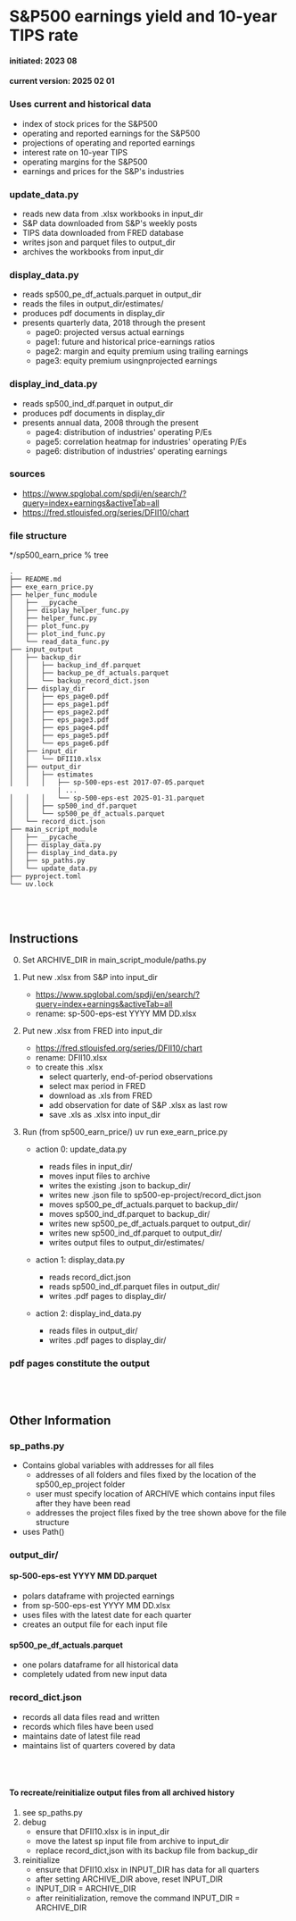 # S&P500 earnings yield and 10-year TIPS rate
#### initiated:  2023 08
#### current version:  2025 02 01
### Uses current and historical data
- index of stock prices for the S&P500
- operating and reported earnings for the S&P500
- projections of operating and reported earnings
- interest rate on 10-year TIPS
- operating margins for the S&P500
- earnings and prices for the S&P's industries

### update_data.py
- reads new data from .xlsx workbooks in input_dir
- S&P data downloaded from S&P's weekly posts
- TIPS data downloaded from FRED database
- writes json and parquet files to output_dir
- archives the workbooks from input_dir

### display_data.py
- reads sp500_pe_df_actuals.parquet in output_dir
- reads the files in output_dir/estimates/
- produces pdf documents in display_dir
- presents quarterly data, 2018 through the present
    - page0: projected versus actual earnings
    - page1: future and historical price-earnings ratios
    - page2: margin and equity premium using trailing earnings
    - page3: equity premium usingnprojected earnings

### display_ind_data.py
- reads sp500_ind_df.parquet in output_dir
- produces pdf documents in display_dir
- presents annual data, 2008 through the present
    - page4: distribution of industries' operating P/Es
    - page5: correlation heatmap for industries' operating P/Es
    - page6: distribution of industries' operating earnings

### sources
- https://www.spglobal.com/spdji/en/search/?query=index+earnings&activeTab=all
- https://fred.stlouisfed.org/series/DFII10/chart

### file structure
*/sp500_earn_price % tree
```     
.
├── README.md
├── exe_earn_price.py
├── helper_func_module
│   ├── __pycache__
│   ├── display_helper_func.py
│   ├── helper_func.py
│   ├── plot_func.py
│   ├── plot_ind_func.py
│   └── read_data_func.py
├── input_output
│   ├── backup_dir
│   │   ├── backup_ind_df.parquet
│   │   ├── backup_pe_df_actuals.parquet
│   │   └── backup_record_dict.json
│   ├── display_dir
│   │   ├── eps_page0.pdf
│   │   ├── eps_page1.pdf
│   │   ├── eps_page2.pdf
│   │   ├── eps_page3.pdf
│   │   ├── eps_page4.pdf
│   │   ├── eps_page5.pdf
│   │   └── eps_page6.pdf
│   ├── input_dir
│   │   └── DFII10.xlsx
│   ├── output_dir
│   │   ├── estimates
│   │   │   ├── sp-500-eps-est 2017-07-05.parquet
            | ...
│   │   │   └── sp-500-eps-est 2025-01-31.parquet
│   │   ├── sp500_ind_df.parquet
│   │   └── sp500_pe_df_actuals.parquet
│   └── record_dict.json
├── main_script_module
│   ├── __pycache__
│   ├── display_data.py
│   ├── display_ind_data.py
│   ├── sp_paths.py
│   └── update_data.py
├── pyproject.toml
└── uv.lock
```
<br>
<br>

## Instructions
0. Set ARCHIVE_DIR in main_script_module/paths.py

1. Put new .xlsx from S&P into input_dir
    - https://www.spglobal.com/spdji/en/search/?query=index+earnings&activeTab=all
    - rename: sp-500-eps-est YYYY MM DD.xlsx
    
2. Put new .xlsx from FRED into input_dir
    - https://fred.stlouisfed.org/series/DFII10/chart
    - rename: DFII10.xlsx
    - to create this .xlsx
        - select quarterly, end-of-period observations
        - select max period in FRED
        - download as .xls from FRED
        - add observation for date of S&P .xlsx as last row
        - save .xls as .xlsx into input_dir

3. Run (from sp500_earn_price/) uv run exe_earn_price.py

    - action 0: update_data.py
        - reads files in input_dir/
        - moves input files to archive
        - writes the existing .json to backup_dir/
        - writes new .json file to sp500-ep-project/record_dict.json
        - moves sp500_pe_df_actuals.parquet to backup_dir/
        - moves sp500_ind_df.parquet to backup_dir/
        - writes new sp500_pe_df_actuals.parquet to output_dir/
        - writes new sp500_ind_df.parquet to output_dir/
        - writes output files to output_dir/estimates/

    - action 1: display_data.py
        - reads record_dict.json
        - reads sp500_ind_df.parquet files in output_dir/
        - writes .pdf pages to display_dir/

    - action 2: display_ind_data.py
        - reads files in output_dir/
        - writes .pdf pages to display_dir/
   
### pdf pages constitute the output
<br>
<br>

## Other Information
### sp_paths.py
-  Contains global variables with addresses for all files
    - addresses of all folders and files fixed by the location of the sp500_ep_project folder
    - user must specify location of ARCHIVE which contains input files after they have been read
    - addresses the project files fixed by the tree shown above for the file structure
- uses Path()

### output_dir/
#### sp-500-eps-est YYYY MM DD.parquet
- polars dataframe with projected earnings
- from sp-500-eps-est YYYY MM DD.xlsx
- uses files with the latest date for each quarter
- creates an output file for each input file

#### sp500_pe_df_actuals.parquet
- one polars dataframe for all historical data
- completely udated from new input data
### record_dict.json
- records all data files read and written
- records which files have been used
- maintains date of latest file read
- maintains list of quarters covered by data
<br>
<br>

#### To recreate/reinitialize output files from all archived history
1. see sp_paths.py
2. debug
    - ensure that DFII10.xlsx is in input_dir
    - move the latest sp input file from archive to input_dir
    - replace record_dict,json with its backup file from backup_dir
3. reinitialize
    - ensure that DFII10.xlsx in INPUT_DIR has data for all quarters
    - after setting ARCHIVE_DIR above, reset INPUT_DIR
    - INPUT_DIR = ARCHIVE_DIR
    - after reinitialization, remove the command INPUT_DIR = ARCHIVE_DIR

